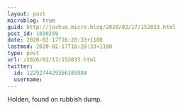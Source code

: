 ```yaml
---
layout: post
microblog: true
guid: http://joshua.micro.blog/2020/02/17/152033.html
post_id: 1030259
date: 2020-02-17T16:20:33+1100
lastmod: 2020-02-17T16:20:33+1100
type: post
url: /2020/02/17/152033.html
twitter:
  id: 1229274429366185984
  username: 
---
```

Holden, found on rubbish dump.
